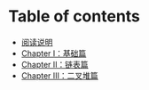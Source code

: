 # Table of contents

* [阅读说明](README.md)
* [Chapter I：基础篇](Chapter\_1\_array.md)
* [Chapter II：链表篇](Chapter\_2\_linked\_list.md)
* [Chapter III：二叉堆篇](Chapter\_3\_heap.md)
